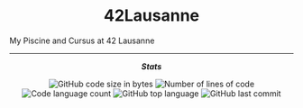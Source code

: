 
<h1 align="center">
	42Lausanne
</h1>
My Piscine and Cursus at 42 Lausanne

---

<p align="center">
	<b><i>Stats</i></b><br>
</p>
<p align="center">
	<img alt="GitHub code size in bytes" src="https://img.shields.io/github/languages/code-size/diabolo257/42Lausanne?color=blueviolet" />
	<img alt="Number of lines of code" src="https://img.shields.io/tokei/lines/github/diabolo257/42Lausanne?color=blueviolet" />
	<img alt="Code language count" src="https://img.shields.io/github/languages/count/diabolo257/42Lausanne?color=blue" />
	<img alt="GitHub top language" src="https://img.shields.io/github/languages/top/diabolo257/42Lausanne?color=blue" />
	<img alt="GitHub last commit" src="https://img.shields.io/github/last-commit/diabolo257/42Lausanne?color=brightgreen" />
</p>

